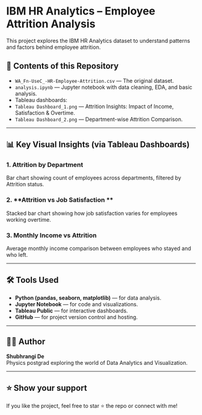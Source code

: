 # IBM HR Analytics – Employee Attrition Analysis

This project explores the IBM HR Analytics dataset to understand patterns and factors behind employee attrition.

## 📁 Contents of this Repository

- `WA_Fn-UseC_-HR-Employee-Attrition.csv` — The original dataset.
- `analysis.ipynb` — Jupyter notebook with data cleaning, EDA, and basic analysis.
- Tableau dashboards:
 - `Tableau Dashboard_1.png` —  Attrition Insights: Impact of Income, Satisfaction & Overtime.
 - `Tableau Dashboard_2.png` —  Department-wise Attrition Comparison.

---

## 📊 Key Visual Insights (via Tableau Dashboards)

### 1. **Attrition by Department**
Bar chart showing count of employees across departments, filtered by Attrition status.

### 2. **Attrition vs Job Satisfaction **
Stacked bar chart showing how job satisfaction varies for employees working overtime.

### 3. **Monthly Income vs Attrition**
Average monthly income comparison between employees who stayed and who left.

---

## 🛠 Tools Used
- **Python (pandas, seaborn, matplotlib)** — for data analysis.
- **Jupyter Notebook** — for code and visualizations.
- **Tableau Public** — for interactive dashboards.
- **GitHub** — for project version control and hosting.

---

## 🙋‍♀️ Author

**Shubhrangi De**  
Physics postgrad exploring the world of Data Analytics and Visualization.  

---

## ⭐️ Show your support

If you like the project, feel free to star ⭐ the repo or connect with me!
